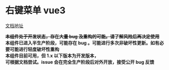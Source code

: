 # 右键菜单 vue3

[文档地址](https://doc.plugin.vue.imcyk.com/)

**~~本组件处于开发状态，存在大量 bug 及重构的可能。请了解风险后再决定使用~~**  
**本组件已进入半生产阶段，可能存在 bug 。可能进行多次非破坏性更新。如有必要可能进行轻度破坏性重构**  
**本组件目前可用，但 1.x 以下版本为开发版本，**  
**可根据文档尝试。issue 会在完全生产阶段后对外开放，接受公开 bug 反馈**
